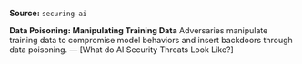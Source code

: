 **Source:** `securing-ai`

**Data Poisoning: Manipulating Training Data**
Adversaries manipulate training data to compromise model behaviors and insert backdoors through data poisoning. — [What do AI Security Threats Look Like?]

